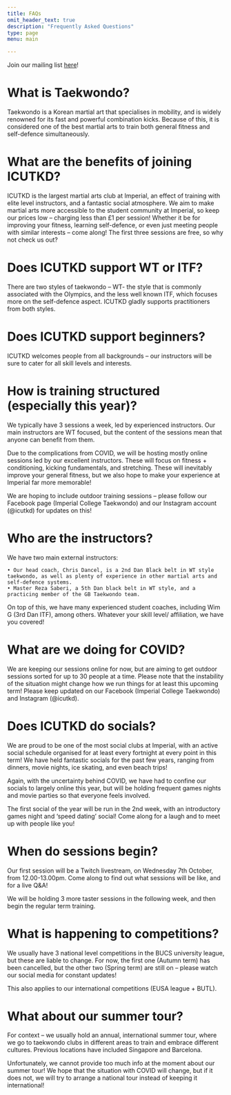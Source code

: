 ```yaml
---
title: FAQs
omit_header_text: true
description: "Frequently Asked Questions"
type: page
menu: main

---
```


Join our mailing list [here](https://union.us17.list-manage.com/subscribe?u=bffc3fa51b6ffa5c1ef9c2db7&id=9beacdd464)!

# What is Taekwondo?

Taekwondo is a Korean martial art that specialises in mobility, and is widely renowned for its fast and powerful combination kicks. Because of this, it is considered one of the best martial arts to train both general fitness and self-defence simultaneously. 

# What are the benefits of joining ICUTKD?

ICUTKD is the largest martial arts club at Imperial, an effect of training with elite level instructors, and a fantastic social atmosphere. We aim to make martial arts more accessible to the student community at Imperial, so keep our prices low – charging less than £1 per session! 
Whether it be for improving your fitness, learning self-defence, or even just meeting people with similar interests – come along! The first three sessions are free, so why not check us out?

# Does ICUTKD support WT or ITF?

There are two styles of taekwondo – WT- the style that is commonly associated with the Olympics, and the less well known ITF, which focuses more on the self-defence aspect. ICUTKD gladly supports practitioners from both styles.

# Does ICUTKD support beginners?

ICUTKD welcomes people from all backgrounds – our instructors will be sure to cater for all skill levels and interests.

# How is training structured (especially this year)?

We typically have 3 sessions a week, led by experienced instructors. Our main instructors are WT focused, but the content of the sessions mean that anyone can benefit from them.

Due to the complications from COVID, we will be hosting mostly online sessions led by our excellent instructors. These will focus on fitness + conditioning, kicking fundamentals, and stretching. These will inevitably improve your general fitness, but we also hope to make your experience at Imperial far more memorable!

We are hoping to include outdoor training sessions – please follow our Facebook page (Imperial College Taekwondo) and our Instagram account (@icutkd) for updates on this!

# Who are the instructors?

We have two main external instructors:
 
    • Our head coach, Chris Dancel, is a 2nd Dan Black belt in WT style taekwondo, as well as plenty of experience in other martial arts and self-defence systems.
    • Master Reza Saberi, a 5th Dan black belt in WT style, and a practicing member of the GB Taekwondo team. 

On top of this, we have many experienced student coaches, including Wim G (3rd Dan ITF), among others. Whatever your skill level/ affiliation, we have you covered!


# What are we doing for COVID?  

We are keeping our sessions online for now, but are aiming to get outdoor sessions sorted for up to 30 people at a time. Please note that the instability of the situation might change how we run things for at least this upcoming term! 
Please keep updated on our Facebook (Imperial College Taekwondo) and Instagram (@icutkd). 


# Does ICUTKD do socials?

We are proud to be one of the most social clubs at Imperial, with an active social schedule organised for at least every fortnight at every point in this term! We have held fantastic socials for the past few years, ranging from dinners, movie nights, ice skating, and even beach trips!

Again, with the uncertainty behind COVID, we have had to confine our socials to largely online this year, but will be holding frequent games nights and movie parties so that everyone feels involved.

The first social of the year will be run in the 2nd week, with an introductory games night and ‘speed dating’ social! Come along for a laugh and to meet up with people like you!


# When do sessions begin?

Our first session will be a Twitch livestream, on Wednesday 7th October, from 12.00-13.00pm. Come along to find out what sessions will be like, and for a live Q&A!

We will be holding 3 more taster sessions in the following week, and then begin the regular term training. 

# What is happening to competitions? 

We usually have 3 national level competitions in the BUCS university league, but these are liable to change. For now, the first one (Autumn term) has been cancelled, but the other two (Spring term) are still on – please watch our social media for constant updates!

This also applies to our international competitions (EUSA league + BUTL).

# What about our summer tour?

For context – we usually hold an annual, international summer tour, where we go to taekwondo clubs in different areas to train and embrace different cultures. Previous locations have included Singapore and Barcelona.

Unfortunately, we cannot provide too much info at the moment about our summer tour! We hope that the situation with COVID will change, but if it does not, we will try to arrange a national tour instead of keeping it international!


